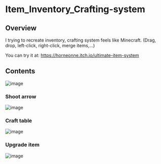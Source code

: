 # Item_Inventory_Crafting-system
## Overview
I trying to recreate inventory, crafting system feels like Minecraft. (Drag, drop, left-click, right-click, merge items,...)

You can try it at: https://horneonne.itch.io/ultimate-item-system

## Contents
![image](https://github.com/HorneOnne/Item_Inventory_Crafting-system/assets/65548001/ecb5d5b7-d0a5-45bf-87a7-4fd516b7c41b)

### Shoot arrow
![image](https://github.com/HorneOnne/Item_Inventory_Crafting-system/assets/65548001/6fcad08d-05ad-4188-acc9-1f2a9b0ab4ec)

### Craft table
![image](https://github.com/HorneOnne/Item_Inventory_Crafting-system/assets/65548001/523fabac-ffec-4db9-a6e7-4d1a19450c70)

### Upgrade item
![image](https://github.com/HorneOnne/Item_Inventory_Crafting-system/assets/65548001/74dcec65-536c-40e8-a833-4c81fa90900f)

